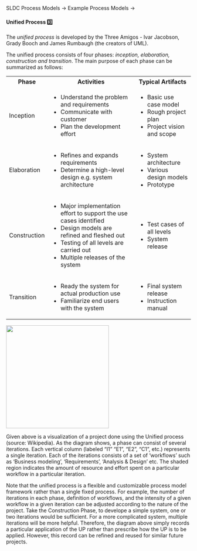 <link rel="stylesheet" href="{{baseUrl}}/css/textbook.css">

<div class="website-content">

<div id="path">SLDC Process Models &rarr; Example Process Models &rarr;</div>

<div id="title">

#### Unified Process :three:

</div>

<div id="body">

The _unified process_ is developed by the Three Amigos - Ivar Jacobson, Grady Booch and James Rumbaugh (the creators of UML).

The unified process consists of four phases: _inception, elaboration, construction and transition_. The main purpose of each phase can be summarized as follows:

<table class="table">
  <tr>
    <th>Phase</th>
    <th>Activities</th>
    <th>Typical Artifacts</th>
  </tr>
  <tr>
    <td>Inception</td>
    <td>
      <ul>
        <li>Understand the problem and requirements</li>
        <li>Communicate with customer</li>
        <li>Plan the development effort</li>
      </ul>
    </td>
    <td>
      <ul>
        <li>Basic use case model</li>
        <li>Rough project plan</li>
        <li>Project vision and scope</li>
      </ul>
    </td>
  </tr>
  <tr>
    <td>Elaboration</td>
    <td>
      <ul>
        <li>Refines and expands requirements</li>
        <li>Determine a high-level design e.g. system architecture</li>
      </ul>
    </td>
    <td>
      <ul>
        <li>System architecture</li>
        <li>Various design models</li>
        <li>Prototype</li>
      </ul>
    </td>
  </tr>
  <tr>
    <td>Construction</td>
    <td>
      <ul>
        <li>Major implementation effort to support the use cases identified</li>
        <li>Design models are refined and fleshed out</li>
        <li>Testing of all levels are carried out</li>
        <li>Multiple releases of the system</li>
      </ul>
    </td>
    <td>
      <ul>
        <li>Test cases of all levels</li>
        <li>System release</li>
      </ul>
    </td>
  </tr>
  <tr>
    <td>Transition</td>
    <td>
      <ul>
        <li>Ready the system for actual production use</li>
        <li>Familiarize end users with the system</li>
      </ul>
    </td>
    <td>
      <ul>
        <li>Final system release</li>
        <li>Instruction manual</li>
      </ul>
    </td>
  </tr>
</table>

<img src="{{baseUrl}}/processModels/exampleProcessModels/unifiedProcess/images/diagram.png" height="280" />
<p/>

Given above is a visualization of a project done using the Unified process (source: Wikipedia). As the diagram shows, a phase can consist of several iterations. Each vertical column (labeled “I1” “E1”, “E2”, “C1”, etc.) represents a single iteration. Each of the iterations consists of a set of ‘workflows’ such as ‘Business modeling’, ‘Requirements’, ‘Analysis & Design’ etc. The shaded region indicates the amount of resource and effort spent on a particular workflow in a particular iteration.

Note that the unified process is a flexible and customizable process model framework rather than a single fixed process. For example, the number of iterations in each phase, definition of workflows, and the intensity of a given workflow in a given iteration can be adjusted according to the nature of the project. Take the Construction Phase, to develope a simple system, one or two iterations would be sufficient.
For a more complicated system, multiple iterations will be more helpful. Therefore, the diagram above simply records a particular application of the UP rather than prescribe how the UP is to be applied. However, this record can be refined and reused for similar future projects.

</div>

<div id="extras">

<include src="exercises.md" />

</div>

</div>
